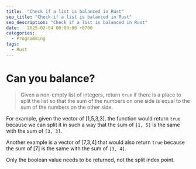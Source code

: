 ```yaml
---
title:  "Check if a list is balanced in Rust"
seo_title: "Check if a list is balanced in Rust"
seo_description: "Check if a list is balanced in Rust"
date:   2025-02-04 00:00:00 +0700
categories:
  - Programming
tags:
  - Rust
---
```

# Can you balance?
> Given a non-empty list of integers, return `true` if there is a place to split the list so that the sum of the numbers on one side is equal to the sum of the numbers on the other side. 

For example, given the vector of [1,5,3,3], the function would return `true` because we can split it in such a way that the sum of `[1, 5]` is the same with the sum of `[3, 3]`. 

Another example is a vector of [7,3,4] that would also return `true` because the sum of [7] is the same with the sum of `[3, 4]`. 

Only the boolean value needs to be returned, not the split index point.
